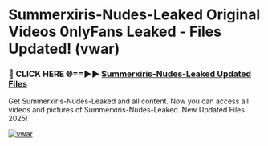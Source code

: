 # Summerxiris-Nudes-Leaked Original Videos 0nlyFans Leaked - Files Updated! (vwar)

<h3>🔴 CLICK HERE 🌐==►► <a href="https://tinyurl.com/yc6ubb5a" rel="nofollow">Summerxiris-Nudes-Leaked Updated Files</a></h3>

Get Summerxiris-Nudes-Leaked and all content. Now you can access all videos and pictures of Summerxiris-Nudes-Leaked. New Updated Files 2025!

[![vwar](https://i.imgur.com/7eu0CRL.gif)](https://tinyurl.com/yc6ubb5a)
